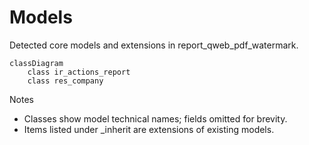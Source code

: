 # Models

Detected core models and extensions in report_qweb_pdf_watermark.

```mermaid
classDiagram
    class ir_actions_report
    class res_company
```

Notes
- Classes show model technical names; fields omitted for brevity.
- Items listed under _inherit are extensions of existing models.
